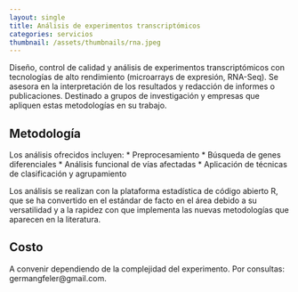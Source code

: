 ```yaml
---
layout: single
title: Análisis de experimentos transcriptómicos
categories: servicios
thumbnail: /assets/thumbnails/rna.jpeg
---
```


Diseño, control de calidad y análisis de experimentos transcriptómicos con tecnologías de alto rendimiento (microarrays de expresión, RNA-Seq). Se asesora en la interpretación de los resultados y redacción de informes o publicaciones. Destinado a grupos de investigación y empresas que apliquen estas metodologías en su trabajo.

<h2>Metodología</h2>
Los análisis ofrecidos incluyen: 
* Preprocesamiento
* Búsqueda de genes diferenciales
* Análisis funcional de vías afectadas
* Aplicación de técnicas de clasificación y agrupamiento


Los análisis se realizan con la plataforma estadística de código abierto R, que se ha convertido en el estándar de facto en el área debido a su versatilidad y a la rapidez con que implementa las nuevas metodologías que aparecen en la literatura. 

<h2>Costo</h2>
A convenir dependiendo de la complejidad del experimento. Por consultas: germangfeler@gmail.com.
